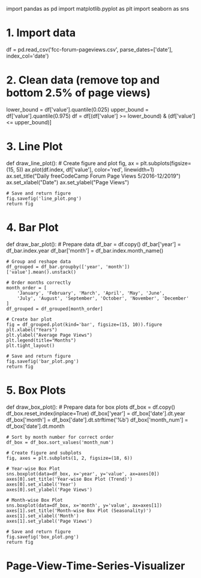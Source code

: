 import pandas as pd
import matplotlib.pyplot as plt
import seaborn as sns

# 1. Import data
df = pd.read_csv('fcc-forum-pageviews.csv', parse_dates=['date'], index_col='date')

# 2. Clean data (remove top and bottom 2.5% of page views)
lower_bound = df['value'].quantile(0.025)
upper_bound = df['value'].quantile(0.975)
df = df[(df['value'] >= lower_bound) & (df['value'] <= upper_bound)]

# 3. Line Plot
def draw_line_plot():
    # Create figure and plot
    fig, ax = plt.subplots(figsize=(15, 5))
    ax.plot(df.index, df['value'], color='red', linewidth=1)
    ax.set_title("Daily freeCodeCamp Forum Page Views 5/2016-12/2019")
    ax.set_xlabel("Date")
    ax.set_ylabel("Page Views")

    # Save and return figure
    fig.savefig('line_plot.png')
    return fig

# 4. Bar Plot
def draw_bar_plot():
    # Prepare data
    df_bar = df.copy()
    df_bar['year'] = df_bar.index.year
    df_bar['month'] = df_bar.index.month_name()

    # Group and reshape data
    df_grouped = df_bar.groupby(['year', 'month'])['value'].mean().unstack()

    # Order months correctly
    month_order = [
        'January', 'February', 'March', 'April', 'May', 'June',
        'July', 'August', 'September', 'October', 'November', 'December'
    ]
    df_grouped = df_grouped[month_order]

    # Create bar plot
    fig = df_grouped.plot(kind='bar', figsize=(15, 10)).figure
    plt.xlabel("Years")
    plt.ylabel("Average Page Views")
    plt.legend(title="Months")
    plt.tight_layout()

    # Save and return figure
    fig.savefig('bar_plot.png')
    return fig

# 5. Box Plots
def draw_box_plot():
    # Prepare data for box plots
    df_box = df.copy()
    df_box.reset_index(inplace=True)
    df_box['year'] = df_box['date'].dt.year
    df_box['month'] = df_box['date'].dt.strftime('%b')
    df_box['month_num'] = df_box['date'].dt.month

    # Sort by month number for correct order
    df_box = df_box.sort_values('month_num')

    # Create figure and subplots
    fig, axes = plt.subplots(1, 2, figsize=(18, 6))

    # Year-wise Box Plot
    sns.boxplot(data=df_box, x='year', y='value', ax=axes[0])
    axes[0].set_title('Year-wise Box Plot (Trend)')
    axes[0].set_xlabel('Year')
    axes[0].set_ylabel('Page Views')

    # Month-wise Box Plot
    sns.boxplot(data=df_box, x='month', y='value', ax=axes[1])
    axes[1].set_title('Month-wise Box Plot (Seasonality)')
    axes[1].set_xlabel('Month')
    axes[1].set_ylabel('Page Views')

    # Save and return figure
    fig.savefig('box_plot.png')
    return fig
# Page-View-Time-Series-Visualizer
